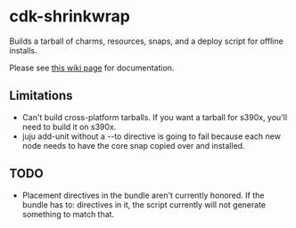 # cdk-shrinkwrap

Builds a tarball of charms, resources, snaps, and a deploy script for offline installs.

Please see [this wiki page](https://github.com/juju-solutions/bundle-canonical-kubernetes/wiki/Running-CDK-in-a-restricted-environment#install-cdk-using-cdk-shrinkwrap) for documentation.

## Limitations

- Can't build cross-platform tarballs. If you want a tarball for s390x, you'll need to
build it on s390x.
- juju add-unit without a --to directive is going to fail because each new node needs to have the core snap copied over and installed.

## TODO

- Placement directives in the bundle aren't currently honored. If the bundle has to: directives in it, the script currently will not generate something to match that.
